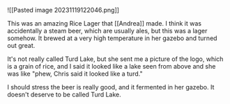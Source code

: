 ![[Pasted image 20231119122046.png]]

This was an amazing Rice Lager that [[Andrea]] made. I think it was accidentally a steam beer, which are usually ales, but this was a lager somehow. It brewed at a very high temperature in her gazebo and turned out great.

It's not really called Turd Lake, but she sent me a picture of the logo, which is a grain of rice, and I said it looked like a lake seen from above and she was like "phew, Chris said it looked like a turd."

I should stress the beer is really good, and it fermented in her gazebo. It doesn't deserve to be called Turd Lake.